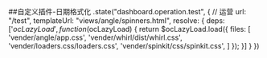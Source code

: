 ##自定义插件-日期格式化
   .state("dashboard.operation.test", {  // 运营
            url: "/test",
            templateUrl: "views/angle/spinners.html",
            resolve: {
                deps: ['$ocLazyLoad', function ($ocLazyLoad) {
                    return $ocLazyLoad.load({
                        files: [
                            'vender/angle/app.css',
                            'vender/whirl/dist/whirl.css',
                            'vender/loaders.css/loaders.css',
                            'vender/spinkit/css/spinkit.css',
                        ]
                    });
                }]
            }
        })